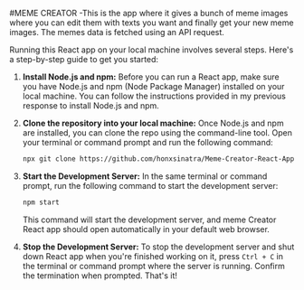 #MEME CREATOR
-This is the app where it gives a bunch of meme images where you can edit them with texts you want and finally get your new meme images. The memes data is fetched using an API request.

Running this React app on your local machine involves several steps. Here's a step-by-step guide to get you started:

1. **Install Node.js and npm:**
   Before you can run a React app, make sure you have Node.js and npm (Node Package Manager) installed on your local machine. You can follow the instructions provided in my previous response to install Node.js and npm.

2. **Clone the repository into your local machine:**
   Once Node.js and npm are installed, you can clone the repo using the command-line tool. Open your terminal or command prompt and run the following command:

   ```bash
   npx git clone https://github.com/honxsinatra/Meme-Creator-React-App.git

   ```

3. **Start the Development Server:**
   In the same terminal or command prompt, run the following command to start the development server:

   ```bash
   npm start
   ```

   This command will start the development server, and meme Creator React app should open automatically in your default web browser.

4. **Stop the Development Server:**
   To stop the development server and shut down React app when you're finished working on it, press `Ctrl + C` in the terminal or command prompt where the server is running. Confirm the termination when prompted.
That's it!
